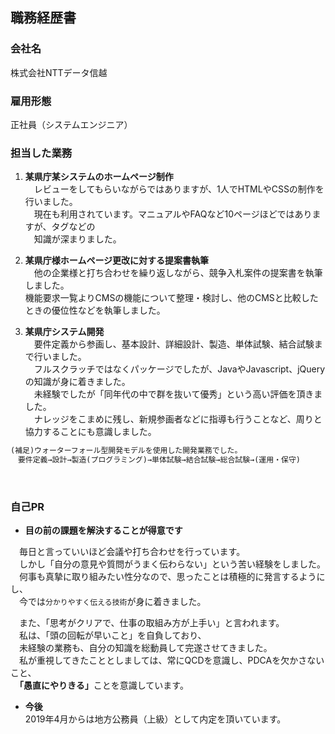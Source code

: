 ## 職務経歴書
### 会社名
株式会社NTTデータ信越
<br>
### 雇用形態
正社員（システムエンジニア）
<br>
### 担当した業務
1. **某県庁某システムのホームページ制作**<br>
　レビューをしてもらいながらではありますが、1人でHTMLやCSSの制作を行いました。<br>
　現在も利用されています。マニュアルやFAQなど10ページほどではありますが、タグなどの<br>
　知識が深まりました。<br>

2. **某県庁様ホームページ更改に対する提案書執筆**<br>
　他の企業様と打ち合わせを繰り返しながら、競争入札案件の提案書を執筆しました。<br>
  機能要求一覧よりCMSの機能について整理・検討し、他のCMSと比較したときの優位性などを執筆しました。<br>

3. **某県庁システム開発**<br>
　要件定義から参画し、基本設計、詳細設計、製造、単体試験、結合試験まで行いました。<br>
　フルスクラッチではなくパッケージでしたが、JavaやJavascript、jQueryの知識が身に着きました。<br>
　未経験でしたが「同年代の中で群を抜いて優秀」という高い評価を頂きました。<br>
　ナレッジをこまめに残し、新規参画者などに指導も行うことなど、周りと協力することにも意識しました。<br>
  
```markdown
(補足)ウォーターフォール型開発モデルを使用した開発業務でした。
　要件定義→設計→製造(プログラミング)→単体試験→結合試験→総合試験→(運用・保守)
```
<br>

### 自己PR
-  **目の前の課題を解決することが得意です**<br>

　毎日と言っていいほど会議や打ち合わせを行っています。<br>
　しかし「自分の意見や質問がうまく伝わらない」という苦い経験をしました。　<br>
　何事も真摯に取り組みたい性分なので、思ったことは積極的に発言するようにし、<br>
　今では`分かりやすく伝える技術`が身に着きました。<br>

　また、「思考がクリアで、仕事の取組み方が上手い」と言われます。<br>
　私は、「頭の回転が早いこと」を自負しており、<br>
　未経験の業務も、自分の知識を総動員して完遂させてきました。<br>
　私が重視してきたこととしましては、常にQCDを意識し、PDCAを欠かさないこと、<br>
　<b>「愚直にやりきる」</b>ことを意識しています。<br>
 
-  **今後**<br>
 2019年4月からは地方公務員（上級）として内定を頂いています。
<br>
<br>
<br>

